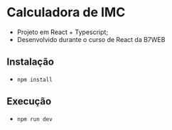 # Calculadora de IMC

- Projeto em React + Typescript;
- Desenvolvido durante o curso de React da B7WEB

## Instalação

- `npm install`

## Execução

- `npm run dev`